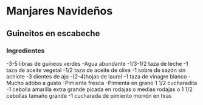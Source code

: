 # Manjares Navideños
## Guineitos en escabeche
### Ingredientes
-3-5 libras de guineos verdes
-Agua abundante
-1/3-1/2 taza de leche
-1 taza de aceite vegetal
-1/2 taza de aceite de oliva
-1 sobre de sazón sin  achiote
-3 dientes de ajo
-(2-4)hojas de laurel
-1 taza de vinagre blanco
-Mucho adobo a gusto
-Pimienta fresca
-Pimienta en grano 1 1/2 cucharadita
-1 cebolla amarilla extra grande picada en rodajas o medias rodajas o 1 1/2 cebollas tamaño grande
-1 cucharada de pimiento morrón en tiras
